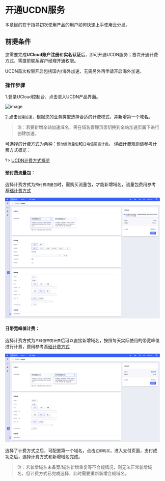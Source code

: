 # 开通UCDN服务

本章目的在于指导初次使用产品的用户如何快速上手使用云分发。

## 前提条件

您需要完成<strong>UCloud账户注册</strong>和<strong>实名认证</strong>后，即可开通UCDN服务；首次开通计费方式，需提前联系客户经理开通权限。

UCDN首次权限开启包括国内/海外加速，无需另外再申请开启海外加速。

### 操作步骤

1.登录UCloud控制台，点击进入UCDN产品界面。

![image](https://user-images.githubusercontent.com/89777962/230529122-1ce668e0-29bc-4bbb-a447-a3be6684110e.png)


2.点击<code>创建加速</code>，根据您的业务类型选择合适的计费模式，并新增第一个域名。

> 注：若要新增全站加速域名，需在域名管理页面切换到全站加速页面下进行创建加速。

可选择的计费方式为两种：<code>预付费流量包</code>和<code>日峰值带宽计费</code>。
详细计费规则请参考计费方式概览： 

?> [UCDN计费方式概览](https://docs.ucloud.cn/ucdn/charge/type)

#### 预付费流量包：

选择计费方式为<code>预付费流量包</code>时，需购买流量包，才能新增域名，流量包费用参考[基础计费方式](https://docs.ucloud.cn/ucdn/charge/flowday_new)

![2022-UCDN首次新增域名-预付费流量包新增域名](/images/2022-UCDN首次新增域名-预付费流量包新增域名.png)

#### 日带宽峰值计费：

选择计费方式为<code>日峰值带宽计费</code>后可以直接新增域名，按照每天实际使用的带宽峰值进行计费，费用参考[基础计费方式](https://docs.ucloud.cn/ucdn/charge/flowday_new)

![2021-UCDN首次新增域名-日峰值带宽计费](/images/2021-UCDN首次新增域名-日峰值带宽计费.png)

选择了计费方式之后，可配置第一个域名，点击<code>立即购买</code>，进入支付页面，支付成功之后，选择计费方式和新增域名完成。

> 注：若新增域名未备案/域名新增重复等不合规情况，则无法正常新增域名，但计费方式已完成选择，此时需要重新新增合规域名。
